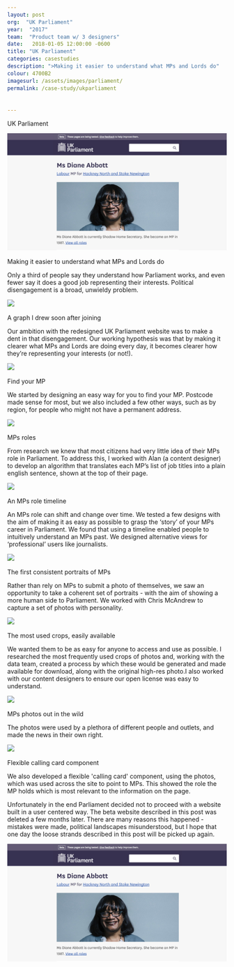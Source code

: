```yaml
---
layout: post
org:  "UK Parliament"
year:  "2017"
team:  "Product team w/ 3 designers"
date:   2018-01-05 12:00:00 -0600
title: "UK Parliament"
categories: casestudies
description: ">Making it easier to understand what MPs and Lords do"
colour: 4700B2
imagesurl: /assets/images/parliament/
permalink: /case-study/ukparliament


---
```


<div class="image-contain parliament"><p class="caption">UK Parliament</p>

<div class="screen"><img src="../assets/images/home/parliament-homepage.png"></div>
<p class="caption">Making it easier to understand what MPs and Lords do</p>
</div>

Only a third of people say they understand how Parliament works, and even fewer say it does a good job representing their interests. Political disengagement is a broad, unwieldy problem. 

<div class="image-contain"><div class="no-screen"><img src="{{page.imagesurl}}graph-sketch-small.jpg"></div>
<p class="caption">A graph I drew soon after joining</p>
</div>


Our ambition with the redesigned UK Parliament website was to make a dent in that disengagement. Our working hypothesis was that by making it clearer what MPs and Lords are doing every day, it becomes clearer how they’re representing your interests (or not!).

<div class="image-contain"><div class="screen"><img src="{{page.imagesurl}}Find-MP-prototype.png"></div>
<p class="caption">Find your MP</p>
</div>

We started by designing an easy way for you to find your MP. Postcode made sense for most, but we also included a few other ways, such as by region, for people who might not have a permanent address. 

<div class="image-contain"><div class="no-screen"><img src="{{page.imagesurl}}roles-sentence.png"></div>
<p class="caption">MPs roles</p>
</div>


From research we knew that most citizens had very little idea of their MPs role in Parliament. To address this, I worked with Alan (a content designer) to develop an algorithm that translates each MP’s list of job titles into a plain english sentence, shown at the top of their page. 

<div class="image-contain"><div class="screen"><img src="{{page.imagesurl}}new-roles-page.png"></div>
<p class="caption">An MPs role timeline</p>
</div>


An MPs role can shift and change over time. We tested a few designs with the aim of making it as easy as possible to grasp the ‘story’ of your MPs career in Parliament. We found that using a timeline enabled people to intuitively understand an MPs past. We designed alternative views for ‘professional’ users like journalists.



<div class="image-contain"><div class="no-screen"><img src="{{page.imagesurl}}Mpsportraits1.png"></div>
<p class="caption">The first consistent portraits of MPs</p>
</div>

Rather than rely on MPs to submit a photo of themselves, we saw an opportunity to take a coherent set of portraits - with the aim of showing a more human side to Parliament. We worked with Chris McAndrew to capture a set of photos with personality.

<div class="image-contain"><div class="screen"><img src="{{page.imagesurl}}cropped-downloads.png"></div>
<p class="caption">The most used crops, easily available</p>
</div>

We wanted them to be as easy for anyone to access and use as possible. I researched the most frequently used crops of photos and, working with the data team, created a process by which these would be generated and made available for download, along with the original high-res photo.I also worked with our content designers to ensure our open license was easy to understand. 

<div class="image-contain"><div class="no-screen"><img src="{{page.imagesurl}}MPs-photos-in-use.jpg"></div>
<p class="caption">MPs photos out in the wild</p>
</div>

The photos were used by a plethora of different people and outlets, and made the news in their own right.


<div class="image-contain"><div class="screen"><img src="{{page.imagesurl}}calling-card-component.png"></div>
<p class="caption">Flexible calling card component</p>
</div>

We also developed a flexible 'calling card' component, using the photos, which was used across the site to point to MPs. This showed the role the MP holds which is most relevant to the information on the page.

Unfortunately in the end Parliament decided not to proceed with a website built in a user centered way. The beta website described in this post was deleted a few months later. There are many reasons this happened - mistakes were made, political landscapes misunderstood, but I hope that one day the loose strands described in this post will be picked up again. 

<div class="image-contain parliament">

<div class="screen"><img src="../assets/images/home/parliament-homepage.png"></div>
</div>
